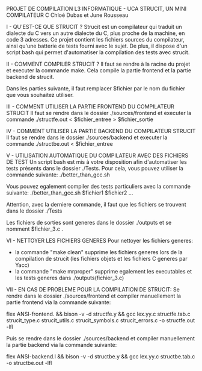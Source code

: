 PROJET DE COMPILATION L3 INFORMATIQUE - UCA
STRUCIT, UN MINI COMPILATEUR C
Chloé Dubas et June Rousseau


I - QU'EST-CE QUE STRUCIT ?
Strucit est un compilateur qui traduit un dialecte du C vers un autre dialecte du C, plus proche de la machine, en code 3 adresses.
Ce projet contient les fichiers sources du compilateur, ainsi qu'une batterie de tests fourni avec le sujet.
De plus, il dispose d'un script bash qui permet d'automatiser la compilation des tests avec strucit.


II - COMMENT COMPILER STRUCIT ?
Il faut se rendre à la racine du projet et executer la commande make. Cela compile la partie frontend et la partie backend de strucit.


Dans les parties suivante, il faut remplacer $fichier par le nom du fichier que vous souhaitez utiliser.

III - COMMENT UTILISER LA PARTIE FRONTEND DU COMPILATEUR STRUCIT
Il faut se rendre dans le dossier ./sources/frontend et executer la commande
./structfe.out < $fichier_entree > $fichier_sortie


IV - COMMENT UTILISER LA PARTIE BACKEND DU COMPILATEUR STRUCIT
Il faut se rendre dans le dossier ./sources/backend et executer la commande
./structbe.out < $fichier_entree


V - UTILISATION AUTOMATIQUE DU COMPILATEUR AVEC DES FICHIERS DE TEST
Un script bash est mis à votre disposition afin d'automatiser les tests présents dans le dossier ./Tests. Pour cela, vous pouvez utiliser la commande suivante:
./better_than_gcc.sh

Vous pouvez egalement compiler des tests particuliers avec la commande suivante:
./better_than_gcc.sh $fichier1 $fichier2 ...

Attention, avec la derniere commande, il faut que les fichiers se trouvent dans le dossier ./Tests

Les fichiers de sorties sont generes dans le dossier ./outputs et se nomment $fichier_3.c .

VI - NETTOYER LES FICHIERS GENERES
Pour nettoyer les fichiers generes:
- la commande "make clean" supprime les fichiers generes lors de la compilation de strucit (les fichiers objets et les fichiers C generes par Yacc)
- la commande "make mrproper" supprime egalement les executables et les tests generes dans ./outputs(fichier_3.c)

VII - EN CAS DE PROBLEME POUR LA COMPILATION DE STRUCIT:
Se rendre dans le dossier ./sources/frontend et compiler manuellement la partie frontend via la commande suivante:

flex ANSI-frontend. && bison -v -d structfe.y && gcc lex.yy.c structfe.tab.c strucit_type.c strucit_utils.c strucit_symbols.c strucit_errors.c -o structfe.out -lfl

Puis se rendre dans le dossier ./sources/backend et compiler manuellement la partie backend via la commande suivante:

flex ANSI-backend.l && bison -v -d structbe.y && gcc lex.yy.c structbe.tab.c -o structbe.out -lfl
